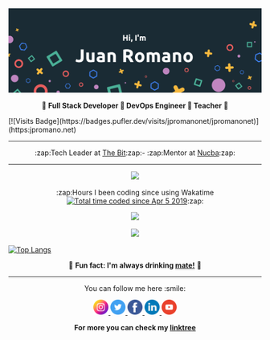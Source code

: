 <img src="./assets/images/cover.png"/>
<p align="center">🚀  <b>Full Stack Developer 🚀  DevOps Engineer 🚀  Teacher</b> 🚀 </p>
[![Visits Badge](https://badges.pufler.dev/visits/jpromanonet/jpromanonet)](https:jpromano.net)
<hr>
<p align="center">
 :zap:Tech Leader at <a href="https://github.com/thebitar">The Bit</a>:zap:- :zap:Mentor at <a href="https://github.com/nucba">Nucba</a>:zap:
</p>
<hr>

<p align = "center">
 <img src="https://www.codewars.com/users/jpromanonet/badges/large"/>
</p>

<p align="center">
:zap:Hours I been coding since using Wakatime <a href="https://wakatime.com/@fc26cab3-6e59-45b5-8005-1a093d31f6b1"><img src="https://wakatime.com/badge/user/fc26cab3-6e59-45b5-8005-1a093d31f6b1.svg" alt="Total time coded since Apr 5 2019" /></a>:zap:
</p>

<p align="center">
  <img src="https://github-readme-streak-stats.herokuapp.com/?user=jpromanonet&theme=dark" />
</p>

<p align="center">
 <img src="https://github-readme-stats.vercel.app/api?username=jpromanonet&&show_icons=true&title_color=00fa9a&icon_color=00c87b&text_color=00fa9a&bg_color=191919&count_private=true">
</p>
   
[![Top Langs](https://github-readme-stats.vercel.app/api/top-langs/?username=jpromanonet&bg_color=000000&text_color=FFFFFF&title_color=159E4A&langs_count=10&card_width=1000&layout=compact)](https://github.com/jpromanonet/github-readme-stats)

<p align="center">🧉 <b>Fun fact: I'm always drinking <a href="https://en.wikipedia.org/wiki/Mate_(drink)">mate!</a></b> 🧉</p>
<hr>
<p align="center">
  You can follow me here :smile:
</p>
<p align="center">
  <a href="https://instagram.com/juanp.raven">
    <img src="./images/instagram.png" width="30px" height="30px">
  </a>
  <a href="https://twitter.com/jpromanonet">
    <img src="./images/twitter.png" width="30px" height="30px">
  </a>
  <a href="https://www.facebook.com/profile.php?id=100071847536285">
    <img src="./images/facebook.png" width="30px" height="30px">
  </a>
  <a href="https://www.linkedin.com/in/jupromano/">
    <img src="./images/linkedin.png" width="30px" height="30px">
  </a>
  <a href="https://www.youtube.com/channel/UCNizhFb4M6sT5UqOVOAUq1w?sub_confirmation=1">
    <img src="./images/youtube.png" width="30px" height="30px">
  </a>
</p>
<p align="center">
  <b>For more you can check my <a href="https://linktr.ee/jpromanonet">linktree</a></b>
</p>
